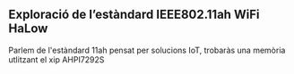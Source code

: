 ## Exploració de l’estàndard IEEE802.11ah WiFi HaLow
Parlem de l'estàndard 11ah pensat per solucions IoT, trobaràs una memòria utlitzant el xip AHPI7292S

